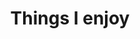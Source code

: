 ---
layout: collection
permalink: /blog/
collection: blog
entries_layout: grid
title: Things I enjoy
excerpt: "Not always about R"
header:
  overlay_image: /assets/images/wilson_prom3.jpg
  overlay_filter: 0.15
  caption: "Wombat paradise, Wilson Promotory National Park"
  actions:
    - label: #"."
      url: #"."
---